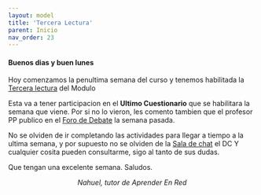 ```yaml
---
layout: model
title: 'Tercera Lectura'
parent: Inicio
nav_order: 23
---
```


<h4>Buenos dias y buen lunes</h4>
<p>Hoy comenzamos la penultima semana del curso y tenemos habilitada la <a href="" target="_blank" rel="noreferrer noopener">Tercera lectura</a> del Modulo</p>
<p>Esta va a tener participacion en el <b>Ultimo Cuestionario</b> que se habilitara la semana que viene. Por si no lo vieron, les comento tambien que el profesor PP publico en el <a href="F3" target="_blank" rel="noreferrer noopener">Foro de Debate</a> la semana pasada.</p>
<p>No se olviden de ir completando las actividades para llegar a tiempo a la ultima semana, y por supuesto no se olviden de la <a href="SC" target="_blank" rel="noreferrer noopener">Sala de chat</a> el DC Y cualquier cosita pueden consultarme, sigo al tanto de sus dudas.</p>
<p>Que tengan una excelente semana. Saludos.</p>
<p style="text-align:center;"><i>Nahuel, tutor de Aprender En Red</i></p>

